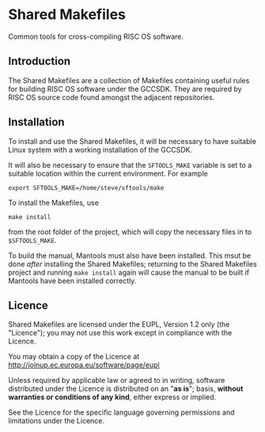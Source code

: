 Shared Makefiles
================

Common tools for cross-compiling RISC OS software.


Introduction
------------

The Shared Makefiles are a collection of Makefiles containing useful rules for building RISC OS software under the GCCSDK. They are required by RISC OS source code found amongst the adjacent repositories.


Installation
------------

To install and use the Shared Makefiles, it will be necessary to have suitable Linux system with a working installation of the GCCSDK.

It will also be necessary to ensure that the `SFTOOLS_MAKE` variable is set to a suitable location within the current environment. For example

	export SFTOOLS_MAKE=/home/steve/sftools/make

To install the Makefiles, use

	make install

from the root folder of the project, which will copy the necessary files in to `$SFTOOLS_MAKE`.

To build the manual, Mantools must also have been installed. This msut be done *after* installing the Shared Makefiles; returning to the Shared Makefiles project and running `make install` again will cause the manual to be built if Mantools have been installed correctly.


Licence
-------

Shared Makefiles are licensed under the EUPL, Version&nbsp;1.2 only (the "Licence"); you may not use this work except in compliance with the Licence.

You may obtain a copy of the Licence at http://joinup.ec.europa.eu/software/page/eupl

Unless required by applicable law or agreed to in writing, software distributed under the Licence is distributed on an "**as is**"; basis, **without warranties or conditions of any kind**, either express or implied.

See the Licence for the specific language governing permissions and limitations under the Licence.